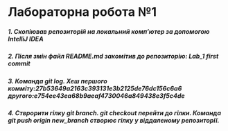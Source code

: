 # Лабораторна робота №1
##### 1. Скопіював репозиторій на локальний компʼютер за допомогою IntelliJ IDEA
##### 2. Після змін файл README.md закомітив до репозиторію: Lab_1 first commit
##### 3. Команда git log. Хеш першого комміту:27b53649a2163c393131e3b2125de76dc156c6a6 другого:e754ee43ea68b9aeaf4730046a849438e3f5c4de
##### 4. Стврорити гілку git branch. git checkout перейти до гілки. Команда git push origin new_branch створює гілку у віддаленому репозиторії.